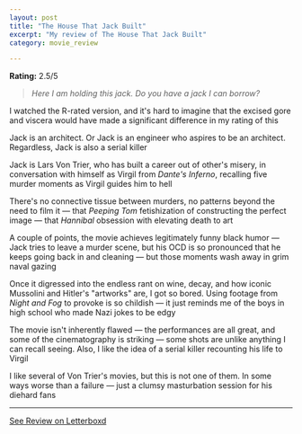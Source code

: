 ```yaml
---
layout: post
title: "The House That Jack Built"
excerpt: "My review of The House That Jack Built"
category: movie_review

---
```


**Rating:** 2.5/5

<blockquote><i>Here I am holding this jack. Do you have a jack I can borrow?</i></blockquote>I watched the R-rated version, and it's hard to imagine that the excised gore and viscera would have made a significant difference in my rating of this

Jack is an architect. Or Jack is an engineer who aspires to be an architect. Regardless, Jack is also a serial killer

Jack is Lars Von Trier, who has built a career out of other's misery, in conversation with himself as Virgil from <i>Dante's Inferno</i>, recalling five murder moments as Virgil guides him to hell

There's no connective tissue between murders, no patterns beyond the need to film it — that <i>Peeping Tom</i> fetishization of constructing the perfect image — that <i>Hannibal</i> obsession with elevating death to art

A couple of points, the movie achieves legitimately funny black humor — Jack tries to leave a murder scene, but his OCD is so pronounced that he keeps going back in and cleaning — but those moments wash away in grim naval gazing

Once it digressed into the endless rant on wine, decay, and how iconic Mussolini and Hitler's "artworks" are, I got so bored. Using footage from <i>Night and Fog</i> to provoke is so childish — it just reminds me of the boys in high school who made Nazi jokes to be edgy

The movie isn't inherently flawed — the performances are all great, and some of the cinematography is striking — some shots are unlike anything I can recall seeing. Also, I like the idea of a serial killer recounting his life to Virgil

I like several of Von Trier's movies, but this is not one of them. In some ways worse than a failure — just a clumsy masturbation session for his diehard fans

<hr>

[See Review on Letterboxd](https://boxd.it/4CeMLB)
